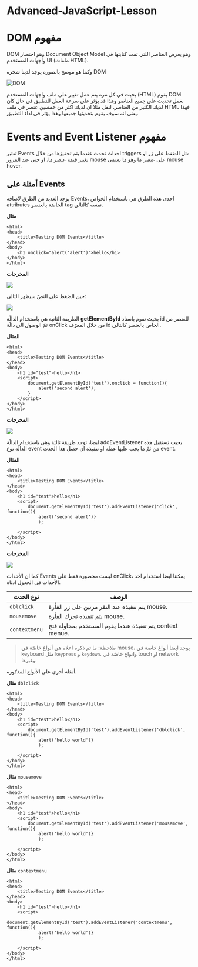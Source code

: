 # Advanced-JavaScript-Lesson

# DOM مفهوم
 
DOM وهو اختصار Document Object Model
 وهو يعرض العناصر اللتي تمت كتابتها في واجهات المستخدم UI (ملفات HTML).

وكما هو موضح بالصوره يوجد لدينا شجرة DOM 

![DOM](https://paper-attachments.dropbox.com/s_DAF8495B9527B6244380D0BECA61ECAFD00DB0357A206D274592DE9435EE1DEE_1648376710649_DOM-01.png)


 
 
 بحيث في كل مره يتم عمل تغيير على ملف واجهات المستخدم (HTML) يقوم DOM بعمل تحديث على جميع العناصر وهذا قد يؤثر على سرعة العمل للتطبيق في حال كان لديك الكثير من العناصر. لنقل مثلا ان لديك اكثر من خمسين عنصر  في ملف HTML فهذا يعني انه سوف يقوم بتحديثها جميعها وهذا يؤثر في اداء التطبيق.


# Events and Event Listener مفهوم


تعتبر Events احداث تحدث عندما يتم تحفيزها من خلال triggers مثل الضغط على زر او تغيير قيمة عنصر ما، او حتى عند المرور mouse على عنصر ما وهو ما يسمى mouse hover.


## أمثلة على Events

يوجد العديد من الطرق لاضافة Events، احدى هذه الطرق هي باستخدام الخواص attributes الخاصّة بالعنصر tag نفسه كالتالي. 

**مثال**

    <html>
    <head>
        <title>Testing DOM Events</title>
    </head>
    <body>
        <h1 onclick="alert('alert')">hello</h1>
    </body>
    </html>

**المخرجات**

![](https://paper-attachments.dropbox.com/s_9B1E16265B7C987B67A6803250D6BB2EC80F9570947A6C48B759050871AAD864_1627147460922_Screen+Shot+1442-12-14+at+8.24.17+PM.png)


حين الضغط على النصّ سيظهر التالي:

![](https://paper-attachments.dropbox.com/s_9B1E16265B7C987B67A6803250D6BB2EC80F9570947A6C48B759050871AAD864_1627147750440_Screen+Shot+1442-12-14+at+8.29.03+PM.png)


الطريقة الثانية هي باستخدام الدالّة **getElementById** بحيث نقوم باسناد id للعنصر من ثمّ الوصول الى دالّة onClick من خلال المعرّف id الخاص بالعنصر كالتالي. 

**المثال**

    <html>
    <head>
        <title>Testing DOM Events</title>
    </head>
    <body>
        <h1 id="test">hello</h1>
        <script>
            document.getElementById('test').onclick = function(){
                alert('second alert');
            }
        </script>
    </body>
    </html>

**المخرجات**

![](https://paper-attachments.dropbox.com/s_9B1E16265B7C987B67A6803250D6BB2EC80F9570947A6C48B759050871AAD864_1627148593987_Screen+Shot+1442-12-14+at+8.43.10+PM.png)


ايضا، توجد طريقة ثالثة وهي باستخدام الدالّة addEventListener بحيث تستقبل هذه الدالّة نوع event من ثمّ ما يجب عليها عمله او تنفيذه ان حصل هذا الحدث event.

**المثال**

    <html>
    <head>
        <title>Testing DOM Events</title>
    </head>
    <body>
        <h1 id="test">hello</h1>
        <script>
            document.getElementById('test').addEventListener('click', function(){
                alert('second alert')}
                );
            
        </script>
    </body>
    </html>


**المخرجات**

![](https://paper-attachments.dropbox.com/s_9B1E16265B7C987B67A6803250D6BB2EC80F9570947A6C48B759050871AAD864_1627148879885_Screen+Shot+1442-12-14+at+8.47.55+PM.png)



كما ان الأحداث Events ليست محصورة فقط على onClick، يمكننا ايضا استخدام احد الأحداث في الجدول ادناه.

| نوع الحدث     | الوصف                                                     |
| ------------- | --------------------------------------------------------- |
| `dblclick`    | يتم تنفيذه عند النقر مرتين على زر الفأرة mouse.           |
| `mousemove`   | يتم تنفيذه تحرك الفأرة mouse.                             |
| `contextmenu` | يتم تنفيذة عندما يقوم المستخدم بمحاولة فتح context menue. |

> ملاحظة: ما تم ذكره اعلاه هي أنواع خاصّة في mouse، يوجد ايضا أنواع خاصة في keyboard مثل `keypress` و `keydown`. وانواع خاصّة في touch او network وغيرها.

أمثلة أخرى على الأنواع المذكورة.

**مثال** `dblclick`

    <html>
    <head>
        <title>Testing DOM Events</title>
    </head>
    <body>
        <h1 id="test">hello</h1>
        <script>
            document.getElementById('test').addEventListener('dblclick', function(){
                alert('hello world')}
                );
            
        </script>
    </body>
    </html>


**مثال** `mousemove`

    <html>
    <head>
        <title>Testing DOM Events</title>
    </head>
    <body>
        <h1 id="test">hello</h1>
        <script>
            document.getElementById('test').addEventListener('mousemove', function(){
                alert('hello world')}
                );
            
        </script>
    </body>
    </html>


**مثال**  `contextmenu` 

    <html>
    <head>
        <title>Testing DOM Events</title>
    </head>
    <body>
        <h1 id="test">hello</h1>
        <script>
            document.getElementById('test').addEventListener('contextmenu', function(){
                alert('hello world')}
                );
            
        </script>
    </body>
    </html>

